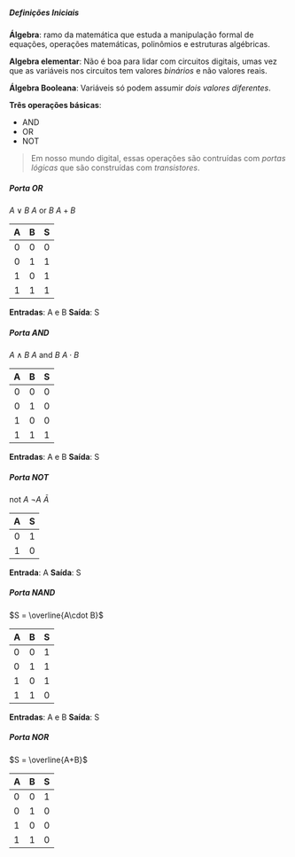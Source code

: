 
##### Definições Iniciais

**Álgebra**: ramo da matemática que estuda a manipulação formal de equações, operações matemáticas, polinômios e estruturas algébricas. 

**Algebra elementar**: Não é boa para lidar com circuitos digitais, umas vez que as variáveis nos circuitos tem valores *binários* e não valores reais.

**Álgebra Booleana**: Variáveis só podem assumir *dois valores diferentes*.

**Três operações básicas**:
- AND 
- OR 
- NOT

>Em nosso mundo digital, essas operações são contruídas com *portas lógicas* que são construídas com *transistores*.


##### Porta OR

 $A \vee B$
 $A$ or $B$
$A +B$

|  A  |  B  |  S  |
| :-: | :-: | :-: |
|  0  |  0  |  0  |
|  0  |  1  |  1  |
|  1  |  0  |  1  |
|  1  |  1  |  1  |
**Entradas**: A e B
**Saída**: S


##### Porta AND

$A \land B$
$A$ and $B$
$A \cdot B$


|  A  |  B  |  S  |
| :-: | :-: | :-: |
|  0  |  0  |  0  |
|  0  |  1  |  0  |
|  1  |  0  |  0  |
|  1  |  1  |  1  |
**Entradas**: A e B 
**Saída**: S

##### Porta NOT 

not $A$
$\neg A$
$\bar{A}$


|  A  |  S  |
| :-: | :-: |
|  0  |  1  |
|  1  |  0  |
**Entrada**: A
**Saída**: S

##### Porta NAND 

$S = \overline{A\cdot B}$


| A   | B   | S   |
| --- | --- | --- |
| 0   | 0   | 1   |
| 0   | 1   | 1   |
| 1   | 0   | 1   |
| 1   | 1   | 0   |
**Entradas**: A e B
**Saída**: S

##### Porta NOR

$S = \overline{A+B}$


| A   | B   | S   |
| --- | --- | --- |
| 0   | 0   | 1   |
| 0   | 1   | 0   |
| 1   | 0   | 0   |
| 1   | 1   | 0   |

